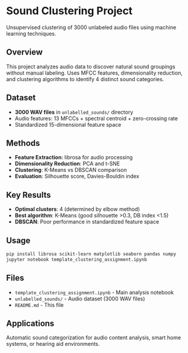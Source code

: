 # Sound Clustering Project

Unsupervised clustering of 3000 unlabeled audio files using machine learning techniques.

## Overview
This project analyzes audio data to discover natural sound groupings without manual labeling. Uses MFCC features, dimensionality reduction, and clustering algorithms to identify 4 distinct sound categories.

## Dataset
- **3000 WAV files** in `unlabelled_sounds/` directory
- Audio features: 13 MFCCs + spectral centroid + zero-crossing rate
- Standardized 15-dimensional feature space

## Methods
- **Feature Extraction**: librosa for audio processing
- **Dimensionality Reduction**: PCA and t-SNE
- **Clustering**: K-Means vs DBSCAN comparison
- **Evaluation**: Silhouette score, Davies-Bouldin index

## Key Results
- **Optimal clusters**: 4 (determined by elbow method)
- **Best algorithm**: K-Means (good silhouette >0.3, DB index <1.5)
- **DBSCAN**: Poor performance in standardized feature space

## Usage
```bash
pip install librosa scikit-learn matplotlib seaborn pandas numpy
jupyter notebook template_clustering_assignment.ipynb
```

## Files
- `template_clustering_assignment.ipynb` - Main analysis notebook
- `unlabelled_sounds/` - Audio dataset (3000 WAV files)
- `README.md` - This file

## Applications
Automatic sound categorization for audio content analysis, smart home systems, or hearing aid environments.